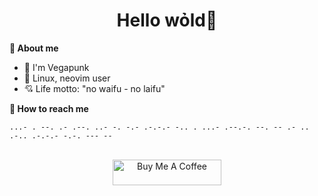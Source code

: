 <h1 align="center"> Hello wỏld👋</h1>

**🌱 About me**
- 👾 I'm Vegapunk
- 🐧 Linux, neovim user
- 💘 Life motto: "no waifu - no laifu"

**📧 How to reach me**
```
...- . --. .- .--. ..- -. -.- .-.-.- -.. . ...- .--.-. --. -- .- .. .-.. .-.-.- -.-. --- --
```
<br>
<div align="center"><a href="https://www.buymeacoffee.com/vegapunk" target="_blank"><img src="https://cdn.buymeacoffee.com/buttons/default-orange.png" alt="Buy Me A Coffee" height="41" width="174"></a></div>
